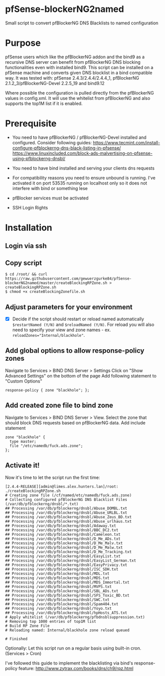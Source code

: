# pfSense-blockerNG2named
Small script to convert pfBlockerNG DNS Blacklists to named configuration
# Purpose
pfSense users which like the pfBlockerNG addon and the bind9 as a recursive DNS server can benefit from pfBlockerNG DNS blocking functionalities even with installed bind9.
This script can be installed on a pfSense machine and converts given DNS blocklist in a bind compatible way. 
It was tested with: pfSense 2.4.3/2.4.4/2.4.4_1, pfBlockerNG 2.1.2_3/pfBlockerNG-Devel 2.2.5_19 and bind9.12

Where possible the configuration is pulled directly from the pfBlockerNG values in config.xml. It will use the whitelist from pfBlockerNG and also supports the top1M list if it is enabled.

# Prerequisite

   * You need to have pfBlockerNG / pfBlockerNG-Devel installed and configured. Consider following guides: https://www.tecmint.com/install-configure-pfblockerng-dns-black-listing-in-pfsense/
https://www.linuxincluded.com/block-ads-malvertising-on-pfsense-using-pfblockerng-dnsbl/

   * You need to have bind installed and serving your clients dns requests
   
   * For compatibility reasons you need to ensure unbound is running. I've activated it on port 53535 running on localhost only so it does not interfere with bind or something lese
   
   * pfBlocker services must be activated
   
   * SSH Login Rights
# Installation
## Login via ssh
## Copy script
```
$ cd /root/ && curl https://raw.githubusercontent.com/gewuerzgurke84/pfSense-blockerNG2named/master/createBlockingRPZone.sh > createBlockingRPZone.sh
$ chmod +x createBlockingZonefile.sh
```
## Adjust parameters for your environment
- [x] Decide if the script should restart or reload named automatically `$restartNamed (Y/N)` and `$reloadNamed (Y/N)`. For reload you will also need to specify your view and zone names - ex. `reloadZones="Internal/blackhole"`.
## Add global options to allow response-policy zones
Navigate to Services > BIND DNS Server > Settings
Click on "Show Advanced Settings" on the bottom of the page
Add following statement to "Custom Options"
```
response-policy { zone "blackhole"; };
```
## Add created zone file to bind zone
Navigate to Services > BIND DNS Server > View.
Select the zone that should block DNS requests based on pfBlockerNG data.
Add include statement
```
zone "blackhole" {
  type master;
  file "/etc/namedb/fuck.ads.zone";
};
```
## Activate it!
Now it's time to let the script run the first time:
```
[2.4.4-RELEASE][admin@limes.alex.hunters.lan]/root: ./createBlockingRPZone.sh
# Creating zone file (/cf/named/etc/namedb/fuck.ads.zone)
# Collecting configured pfBlockerNG DNS Blacklist Files (/var/db/pfblockerng/dnsbl/*.txt)
## Processing /var/db/pfblockerng/dnsbl/Abuse_DOMBL.txt
## Processing /var/db/pfblockerng/dnsbl/Abuse_URLBL.txt
## Processing /var/db/pfblockerng/dnsbl/Abuse_Zeus_BD.txt
## Processing /var/db/pfblockerng/dnsbl/Abuse_urlhaus.txt
## Processing /var/db/pfblockerng/dnsbl/Adaway.txt
## Processing /var/db/pfblockerng/dnsbl/BBC_DC2.txt
## Processing /var/db/pfblockerng/dnsbl/Cameleon.txt
## Processing /var/db/pfblockerng/dnsbl/D_Me_ADs.txt
## Processing /var/db/pfblockerng/dnsbl/D_Me_Malv.txt
## Processing /var/db/pfblockerng/dnsbl/D_Me_Malw.txt
## Processing /var/db/pfblockerng/dnsbl/D_Me_Tracking.txt
## Processing /var/db/pfblockerng/dnsbl/EasyList.txt
## Processing /var/db/pfblockerng/dnsbl/EasyList_German.txt
## Processing /var/db/pfblockerng/dnsbl/EasyPrivacy.txt
## Processing /var/db/pfblockerng/dnsbl/ISC_SDH.txt
## Processing /var/db/pfblockerng/dnsbl/MDL.txt
## Processing /var/db/pfblockerng/dnsbl/MDS.txt
## Processing /var/db/pfblockerng/dnsbl/MDS_Immortal.txt
## Processing /var/db/pfblockerng/dnsbl/MVPS.txt
## Processing /var/db/pfblockerng/dnsbl/SBL_ADs.txt
## Processing /var/db/pfblockerng/dnsbl/SFS_Toxic_BD.txt
## Processing /var/db/pfblockerng/dnsbl/SWC.txt
## Processing /var/db/pfblockerng/dnsbl/Spam404.txt
## Processing /var/db/pfblockerng/dnsbl/Yoyo.txt
## Processing /var/db/pfblockerng/dnsbl/hpHosts_ATS.txt
# Apply whitelist (/var/db/pfblockerng/pfbdnsblsuppression.txt)
# Removing top 1000 entries of top1M list
# Build RP Zone File
# Reloading named: Internal/blackhole zone reload queued

# Finished
```
Optionally:
Let this script run on a regular basis using built-in cron. (Services > Cron)

I've followed this guide to implement the blacklisting via bind's response-policy feature:
http://www.zytrax.com/books/dns/ch9/rpz.html


